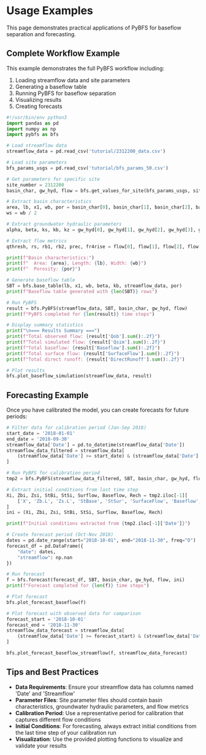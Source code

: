 # Usage Examples

This page demonstrates practical applications of PyBFS for baseflow separation and forecasting.

## Complete Workflow Example

This example demonstrates the full PyBFS workflow including:

1. Loading streamflow data and site parameters
2. Generating a baseflow table
3. Running PyBFS for baseflow separation
4. Visualizing results
5. Creating forecasts

```python
#!/usr/bin/env python3
import pandas as pd
import numpy as np
import pybfs as bfs

# Load streamflow data
streamflow_data = pd.read_csv('tutorial/2312200_data.csv')

# Load site parameters
bfs_params_usgs = pd.read_csv('tutorial/bfs_params_50.csv')

# Get parameters for specific site
site_number = 2312200
basin_char, gw_hyd, flow = bfs.get_values_for_site(bfs_params_usgs, site_number)

# Extract basin characteristics
area, lb, x1, wb, por = basin_char[0], basin_char[1], basin_char[2], basin_char[3], basin_char[4]
ws = wb / 2

# Extract groundwater hydraulic parameters
alpha, beta, ks, kb, kz = gw_hyd[0], gw_hyd[1], gw_hyd[2], gw_hyd[3], gw_hyd[4]

# Extract flow metrics
qthresh, rs, rb1, rb2, prec, fr4rise = flow[0], flow[1], flow[2], flow[3], flow[4], flow[5]

print(f"Basin characteristics:")
print(f"  Area: {area}, Length: {lb}, Width: {wb}")
print(f"  Porosity: {por}")

# Generate baseflow table
SBT = bfs.base_table(lb, x1, wb, beta, kb, streamflow_data, por)
print(f"Baseflow table generated with {len(SBT)} rows")

# Run PyBFS
result = bfs.PyBFS(streamflow_data, SBT, basin_char, gw_hyd, flow)
print(f"PyBFS completed for {len(result)} time steps")

# Display summary statistics
print("\n=== Results Summary ===")
print(f"Total observed flow: {result['Qob'].sum():.2f}")
print(f"Total simulated flow: {result['Qsim'].sum():.2f}")
print(f"Total baseflow: {result['Baseflow'].sum():.2f}")
print(f"Total surface flow: {result['SurfaceFlow'].sum():.2f}")
print(f"Total direct runoff: {result['DirectRunoff'].sum():.2f}")

# Plot results
bfs.plot_baseflow_simulation(streamflow_data, result)
```

## Forecasting Example

Once you have calibrated the model, you can create forecasts for future periods:

```python
# Filter data for calibration period (Jan-Sep 2018)
start_date = '2018-01-01'
end_date = '2018-09-30'
streamflow_data['Date'] = pd.to_datetime(streamflow_data['Date'])
streamflow_data_filtered = streamflow_data[
    (streamflow_data['Date'] >= start_date) & (streamflow_data['Date'] <= end_date)
]

# Run PyBFS for calibration period
tmp2 = bfs.PyBFS(streamflow_data_filtered, SBT, basin_char, gw_hyd, flow)

# Extract initial conditions from last time step
Xi, Zbi, Zsi, StBi, StSi, Surflow, Baseflow, Rech = tmp2.iloc[-1][
    ['X', 'Zb.L', 'Zs.L', 'StBase', 'StSur', 'SurfaceFlow', 'Baseflow', 'Rech']
]
ini = (Xi, Zbi, Zsi, StBi, StSi, Surflow, Baseflow, Rech)

print(f"Initial conditions extracted from {tmp2.iloc[-1]['Date']}")

# Create forecast period (Oct-Nov 2018)
dates = pd.date_range(start="2018-10-01", end="2018-11-30", freq="D")
forecast_df = pd.DataFrame({
    "date": dates,
    "streamflow": np.nan
})

# Run forecast
f = bfs.forecast(forecast_df, SBT, basin_char, gw_hyd, flow, ini)
print(f"Forecast completed for {len(f)} time steps")

# Plot forecast
bfs.plot_forecast_baseflow(f)

# Plot forecast with observed data for comparison
forecast_start = '2018-10-01'
forecast_end = '2018-11-30'
streamflow_data_forecast = streamflow_data[
    (streamflow_data['Date'] >= forecast_start) & (streamflow_data['Date'] <= forecast_end)
]

bfs.plot_forecast_baseflow_streamflow(f, streamflow_data_forecast)
```

## Tips and Best Practices

- **Data Requirements**: Ensure your streamflow data has columns named 'Date' and 'Streamflow'
- **Parameter Files**: Site parameter files should contain basin characteristics, groundwater hydraulic parameters, and flow metrics
- **Calibration Period**: Use a representative period for calibration that captures different flow conditions
- **Initial Conditions**: For forecasting, always extract initial conditions from the last time step of your calibration run
- **Visualization**: Use the provided plotting functions to visualize and validate your results